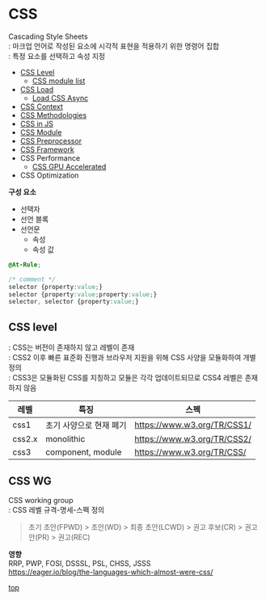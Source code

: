 # CSS
Cascading Style Sheets  
: 마크업 언어로 작성된 요소에 시각적 표현을 적용하기 위한 명령어 집합           
: 특정 요소를 선택하고 속성 지정       


- [CSS Level](#css-level)
    - [CSS module list](./module/)
- [CSS Load](./css-load.md)
    - [Load CSS Async](./css-load-async.md)
- [CSS Context](./css-context.md)
- [CSS Methodologies](./css-methodologies.md)
- [CSS in JS](./css-in-js.md)
- [CSS Module](./css-module.md/)    
- [CSS Preprocessor](./css-preprocessor.md)
- [CSS Framework](./css-framework.md)
- CSS Performance
    - [CSS GPU Accelerated](./css-gpu.md)
- CSS Optimization


**구성 요소**   
- 선택자
- 선언 블록
- 선언문
    - 속성
    - 속성 값


```css
@At-Rule;

/* comment */
selector {property:value;}
selector {property:value;property:value;}
selector, selector {property:value;}
```



## CSS level
: CSS는 버전이 존재하지 않고 레벨이 존재   
: CSS2 이후 빠른 표준화 진행과 브라우저 지원을 위해 CSS 사양을 모듈화하여 개별 정의      
: CSS3은 모듈화된 CSS를 지칭하고 모듈은 각각 업데이트되므로 CSS4 레벨은 존재하지 않음   


레벨 | 특징 | 스펙
---|---|---
css1   | 초기 사양으로 현재 폐기 | https://www.w3.org/TR/CSS1/
css2.x | monolithic | https://www.w3.org/TR/CSS2/
css3   | component, module | https://www.w3.org/TR/CSS/



## CSS WG
CSS working group  
: CSS 레벨 규격-명세-스펙 정의    

> 초기 초안(FPWD) > 초안(WD) > 최종 초안(LCWD) > 권고 후보(CR) > 권고안(PR) > 권고(REC)  


**영향**   
RRP, PWP, FOSI, DSSSL, PSL, CHSS, JSSS   
https://eager.io/blog/the-languages-which-almost-were-css/



[top](#)
